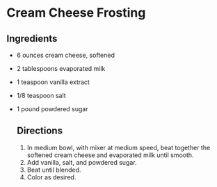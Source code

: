 # Cream Cheese Frosting

## Ingredients

* 6 ounces cream cheese, softened
* 2 tablespoons evaporated milk
* 1 teaspoon vanilla extract
* 1/8 teaspoon salt
* 1 pound powdered sugar

  ## Directions

  1. In medium bowl, with mixer at medium speed, beat together the softened cream cheese and evaporated milk until smooth.
  2. Add vanilla, salt, and powdered sugar.
  3. Beat until blended.
  4. Color as desired.
